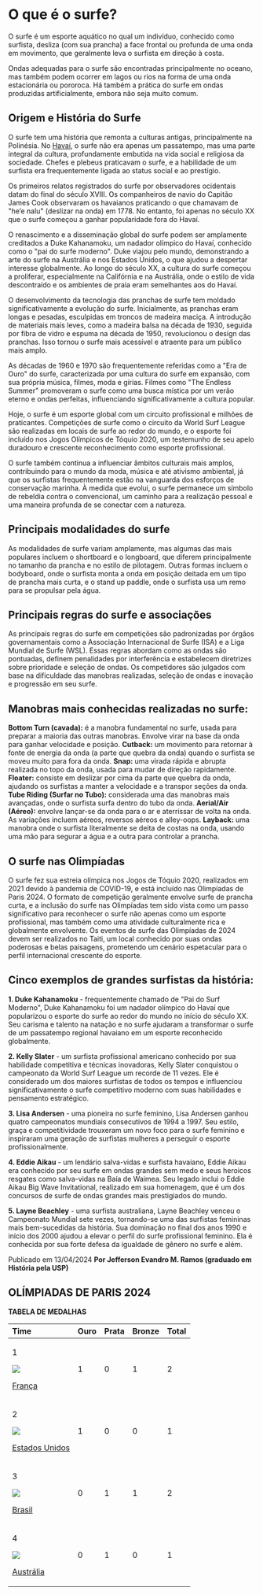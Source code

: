 # **O que é o surfe?**

O surfe é um esporte aquático no qual um indivíduo, conhecido como surfista, desliza (com sua prancha) a face frontal ou profunda de uma onda em movimento, que geralmente leva o surfista em direção à costa.

Ondas adequadas para o surfe são encontradas principalmente no oceano, mas também podem ocorrer em lagos ou rios na forma de uma onda estacionária ou pororoca. Há também a prática do surfe em ondas produzidas artificialmente, embora não seja muito comum.

## **Origem e História do Surfe**


O surfe tem uma história que remonta a culturas antigas, principalmente na Polinésia. No [Havaí](https://m.suapesquisa.com/pesquisa/havai.htm), o surfe não era apenas um passatempo, mas uma parte integral da cultura, profundamente embutida na vida social e religiosa da sociedade. Chefes e plebeus praticavam o surfe, e a habilidade de um surfista era frequentemente ligada ao status social e ao prestígio.


Os primeiros relatos registrados do surfe por observadores ocidentais datam do final do século XVIII. Os companheiros de navio do Capitão James Cook observaram os havaianos praticando o que chamavam de "he’e nalu" (deslizar na onda) em 1778. No entanto, foi apenas no século XX que o surfe começou a ganhar popularidade fora do Havaí.


O renascimento e a disseminação global do surfe podem ser amplamente creditados a Duke Kahanamoku, um nadador olímpico do Havaí, conhecido como o "pai do surfe moderno". Duke viajou pelo mundo, demonstrando a arte do surfe na Austrália e nos Estados Unidos, o que ajudou a despertar interesse globalmente. Ao longo do século XX, a cultura do surfe começou a proliferar, especialmente na Califórnia e na Austrália, onde o estilo de vida descontraído e os ambientes de praia eram semelhantes aos do Havaí.


O desenvolvimento da tecnologia das pranchas de surfe tem moldado significativamente a evolução do surfe. Inicialmente, as pranchas eram longas e pesadas, esculpidas em troncos de madeira maciça. A introdução de materiais mais leves, como a madeira balsa na década de 1930, seguida por fibra de vidro e espuma na década de 1950, revolucionou o design das pranchas. Isso tornou o surfe mais acessível e atraente para um público mais amplo.


As décadas de 1960 e 1970 são frequentemente referidas como a "Era de Ouro" do surfe, caracterizada por uma cultura do surfe em expansão, com sua própria música, filmes, moda e gírias. Filmes como "The Endless Summer" promoveram o surfe como uma busca mística por um verão eterno e ondas perfeitas, influenciando significativamente a cultura popular.


Hoje, o surfe é um esporte global com um circuito profissional e milhões de praticantes. Competições de surfe como o circuito da World Surf League são realizadas em locais de surfe ao redor do mundo, e o esporte foi incluído nos Jogos Olímpicos de Tóquio 2020, um testemunho de seu apelo duradouro e crescente reconhecimento como esporte profissional.


O surfe também continua a influenciar âmbitos culturais mais amplos, contribuindo para o mundo da moda, música e até ativismo ambiental, já que os surfistas frequentemente estão na vanguarda dos esforços de conservação marinha. À medida que evolui, o surfe permanece um símbolo de rebeldia contra o convencional, um caminho para a realização pessoal e uma maneira profunda de se conectar com a natureza.

## **Principais modalidades do surfe**

As modalidades de surfe variam amplamente, mas algumas das mais populares incluem o shortboard e o longboard, que diferem principalmente no tamanho da prancha e no estilo de pilotagem.
Outras formas incluem o bodyboard, onde o surfista monta a onda em posição deitada em um tipo de prancha mais curta, e o stand up paddle, onde o surfista usa um remo para se propulsar pela água.

## **Principais regras do surfe e associações**

As principais regras do surfe em competições são padronizadas por órgãos governamentais como a Associação Internacional de Surfe (ISA) e a Liga Mundial de Surfe (WSL). Essas regras abordam como as ondas são pontuadas, definem penalidades por interferência e estabelecem diretrizes sobre prioridade e seleção de ondas. Os competidores são julgados com base na dificuldade das manobras realizadas, seleção de ondas e inovação e progressão em seu surfe.

## **Manobras mais conhecidas realizadas no surfe:**

**Bottom Turn (cavada):** é a manobra fundamental no surfe, usada para preparar a maioria das outras manobras. Envolve virar na base da onda para ganhar velocidade e posição.
**Cutback:** um movimento para retornar à fonte de energia da onda (a parte que quebra da onda) quando o surfista se moveu muito para fora da onda.
**Snap:** uma virada rápida e abrupta realizada no topo da onda, usada para mudar de direção rapidamente.
**Floater:** consiste em deslizar por cima da parte que quebra da onda, ajudando os surfistas a manter a velocidade e a transpor seções da onda.
**Tube Riding (Surfar no Tubo):** considerada uma das manobras mais avançadas, onde o surfista surfa dentro do tubo da onda.
**Aerial/Air (Aéreo):** envolve lançar-se da onda para o ar e aterrissar de volta na onda. As variações incluem aéreos, reversos aéreos e alley-oops.
**Layback:** uma manobra onde o surfista literalmente se deita de costas na onda, usando uma mão para segurar a água e a outra para controlar a prancha.

## **O surfe nas Olimpíadas**

O surfe fez sua estreia olímpica nos Jogos de Tóquio 2020, realizados em 2021 devido à pandemia de COVID-19, e está incluído nas Olimpíadas de Paris 2024. O formato de competição geralmente envolve surfe de prancha curta, e a inclusão do surfe nas Olimpíadas tem sido vista como um passo significativo para reconhecer o surfe não apenas como um esporte profissional, mas também como uma atividade culturalmente rica e globalmente envolvente. Os eventos de surfe das Olimpíadas de 2024 devem ser realizados no Taiti, um local conhecido por suas ondas poderosas e belas paisagens, prometendo um cenário espetacular para o perfil internacional crescente do esporte.

## **Cinco exemplos de grandes surfistas da história:**

**1. Duke Kahanamoku** - frequentemente chamado de "Pai do Surf Moderno", Duke Kahanamoku foi um nadador olímpico do Havaí que popularizou o esporte do surfe ao redor do mundo no início do século XX. Seu carisma e talento na natação e no surfe ajudaram a transformar o surfe de um passatempo regional havaiano em um esporte reconhecido globalmente.

**2. Kelly Slater** - um surfista profissional americano conhecido por sua habilidade competitiva e técnicas inovadoras, Kelly Slater conquistou o campeonato da World Surf League um recorde de 11 vezes. Ele é considerado um dos maiores surfistas de todos os tempos e influenciou significativamente o surfe competitivo moderno com suas habilidades e pensamento estratégico.

**3. Lisa Andersen** - uma pioneira no surfe feminino, Lisa Andersen ganhou quatro campeonatos mundiais consecutivos de 1994 a 1997. Seu estilo, graça e competitividade trouxeram um novo foco para o surfe feminino e inspiraram uma geração de surfistas mulheres a perseguir o esporte profissionalmente.

**4. Eddie Aikau** - um lendário salva-vidas e surfista havaiano, Eddie Aikau era conhecido por seu surfe em ondas grandes sem medo e seus heroicos resgates como salva-vidas na Baía de Waimea. Seu legado inclui o Eddie Aikau Big Wave Invitational, realizado em sua homenagem, que é um dos concursos de surfe de ondas grandes mais prestigiados do mundo.

**5. Layne Beachley** - uma surfista australiana, Layne Beachley venceu o Campeonato Mundial sete vezes, tornando-se uma das surfistas femininas mais bem-sucedidas da história. Sua dominação no final dos anos 1990 e início dos 2000 ajudou a elevar o perfil do surfe profissional feminino. Ela é conhecida por sua forte defesa da igualdade de gênero no surfe e além.

Publicado em 13/04/2024
**Por Jefferson Evandro M. Ramos (graduado em História pela USP)**

## **OLÍMPIADAS DE PARIS 2024**
**TABELA DE MEDALHAS**

 |Time|Ouro|Prata|Bronze|Total|
| :- | :- | :- | :- | :- |
|<p>1[](https://www.bing.com/sportsdetails?q=Olympics&sport=Surfing&TimezoneId=E.%20South%20America%20Standard%20Time&league=Surfing_SumOlySurfing&intent=Standings&isolympics=True&team=IOC_SummerOlympics_SummerOlympics_2024_Team_FRA&segment=sports&seasonyear=2024&isl2=true&)</p><p>![](Aspose.Words.f14e4c8d-7300-4733-bdb8-db8608c152d2.001.png)[](https://www.bing.com/sportsdetails?q=Olympics&sport=Surfing&TimezoneId=E.%20South%20America%20Standard%20Time&league=Surfing_SumOlySurfing&intent=Standings&isolympics=True&team=IOC_SummerOlympics_SummerOlympics_2024_Team_FRA&segment=sports&seasonyear=2024&isl2=true&)</p><p>[França](https://www.bing.com/sportsdetails?q=Olympics&sport=Surfing&TimezoneId=E.%20South%20America%20Standard%20Time&league=Surfing_SumOlySurfing&intent=Standings&isolympics=True&team=IOC_SummerOlympics_SummerOlympics_2024_Team_FRA&segment=sports&seasonyear=2024&isl2=true&)</p>|1|0|1|2|
|<p>2[](https://www.bing.com/sportsdetails?q=Olympics&sport=Surfing&TimezoneId=E.%20South%20America%20Standard%20Time&league=Surfing_SumOlySurfing&intent=Standings&isolympics=True&team=IOC_SummerOlympics_SummerOlympics_2024_Team_USA&segment=sports&seasonyear=2024&isl2=true&)</p><p>![](Aspose.Words.f14e4c8d-7300-4733-bdb8-db8608c152d2.002.png)[](https://www.bing.com/sportsdetails?q=Olympics&sport=Surfing&TimezoneId=E.%20South%20America%20Standard%20Time&league=Surfing_SumOlySurfing&intent=Standings&isolympics=True&team=IOC_SummerOlympics_SummerOlympics_2024_Team_USA&segment=sports&seasonyear=2024&isl2=true&)</p><p>[Estados Unidos](https://www.bing.com/sportsdetails?q=Olympics&sport=Surfing&TimezoneId=E.%20South%20America%20Standard%20Time&league=Surfing_SumOlySurfing&intent=Standings&isolympics=True&team=IOC_SummerOlympics_SummerOlympics_2024_Team_USA&segment=sports&seasonyear=2024&isl2=true&)</p>|1|0|0|1|
|<p>3[](https://www.bing.com/sportsdetails?q=Olympics&sport=Surfing&TimezoneId=E.%20South%20America%20Standard%20Time&league=Surfing_SumOlySurfing&intent=Standings&isolympics=True&team=IOC_SummerOlympics_SummerOlympics_2024_Team_BRA&segment=sports&seasonyear=2024&isl2=true&)</p><p>![](Aspose.Words.f14e4c8d-7300-4733-bdb8-db8608c152d2.003.png)[](https://www.bing.com/sportsdetails?q=Olympics&sport=Surfing&TimezoneId=E.%20South%20America%20Standard%20Time&league=Surfing_SumOlySurfing&intent=Standings&isolympics=True&team=IOC_SummerOlympics_SummerOlympics_2024_Team_BRA&segment=sports&seasonyear=2024&isl2=true&)</p><p>[Brasil](https://www.bing.com/sportsdetails?q=Olympics&sport=Surfing&TimezoneId=E.%20South%20America%20Standard%20Time&league=Surfing_SumOlySurfing&intent=Standings&isolympics=True&team=IOC_SummerOlympics_SummerOlympics_2024_Team_BRA&segment=sports&seasonyear=2024&isl2=true&)</p>|0|1|1|2|
|<p>4[](https://www.bing.com/sportsdetails?q=Olympics&sport=Surfing&TimezoneId=E.%20South%20America%20Standard%20Time&league=Surfing_SumOlySurfing&intent=Standings&isolympics=True&team=IOC_SummerOlympics_SummerOlympics_2024_Team_AUS&segment=sports&seasonyear=2024&isl2=true&)</p><p>![](Aspose.Words.f14e4c8d-7300-4733-bdb8-db8608c152d2.004.png)[](https://www.bing.com/sportsdetails?q=Olympics&sport=Surfing&TimezoneId=E.%20South%20America%20Standard%20Time&league=Surfing_SumOlySurfing&intent=Standings&isolympics=True&team=IOC_SummerOlympics_SummerOlympics_2024_Team_AUS&segment=sports&seasonyear=2024&isl2=true&)</p><p>[Austrália](https://www.bing.com/sportsdetails?q=Olympics&sport=Surfing&TimezoneId=E.%20South%20America%20Standard%20Time&league=Surfing_SumOlySurfing&intent=Standings&isolympics=True&team=IOC_SummerOlympics_SummerOlympics_2024_Team_AUS&segment=sports&seasonyear=2024&isl2=true&)</p>|0|1|0|1|
